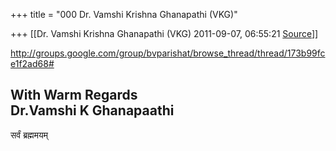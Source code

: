 +++
title = "000 Dr. Vamshi Krishna Ghanapathi (VKG)"

+++
[[Dr. Vamshi Krishna Ghanapathi (VKG)	2011-09-07, 06:55:21 [Source](https://groups.google.com/g/bvparishat/c/AeKXVcrFzps)]]



<http://groups.google.com/group/bvparishat/browse_thread/thread/173b99fce1f2ad68#>  
  
With Warm Regards  
Dr.Vamshi K Ghanapaathi  
---------------------  
सर्वं ब्रह्ममयम्  

